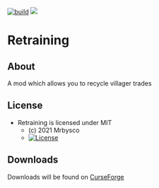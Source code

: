 [![build](https://github.com/Mrbysco/Retraining/actions/workflows/build.yml/badge.svg)](https://github.com/Mrbysco/Retraining/actions/workflows/build.yml) [![](http://cf.way2muchnoise.eu/versions/543209_latest.svg)](https://www.curseforge.com/minecraft/mc-mods/retraining)

# Retraining #

## About ##
A mod which allows you to recycle villager trades

## License ##
* Retraining is licensed under MIT
  - (c) 2021 Mrbysco
  - [![License](https://img.shields.io/badge/License-MIT-red.svg?style=flat)](http://opensource.org/licenses/MIT)

## Downloads ##
Downloads will be found on [CurseForge](https://www.curseforge.com/minecraft/mc-mods/retraining)

